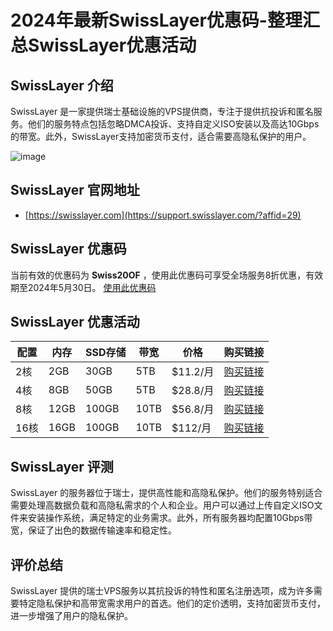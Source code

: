 # 2024年最新SwissLayer优惠码-整理汇总SwissLayer优惠活动

## SwissLayer 介绍
SwissLayer 是一家提供瑞士基础设施的VPS提供商，专注于提供抗投诉和匿名服务。他们的服务特点包括忽略DMCA投诉、支持自定义ISO安装以及高达10Gbps的带宽。此外，SwissLayer支持加密货币支付，适合需要高隐私保护的用户。

![image](https://github.com/oimhasibul/SwissLayer/assets/167664271/babc33db-c273-4784-9d3f-e98c8a36fe18)

## SwissLayer 官网地址
- [https://swisslayer.com](https://support.swisslayer.com/?affid=29)

## SwissLayer 优惠码
当前有效的优惠码为 **Swiss20OF** ，使用此优惠码可享受全场服务8折优惠，有效期至2024年5月30日。
[使用此优惠码](https://support.swisslayer.com/?affid=29)

## SwissLayer 优惠活动
| 配置   | 内存 | SSD存储 | 带宽  | 价格         | 购买链接                                  |
|------|-----|--------|-----|------------|-----------------------------------------|
| 2核  | 2GB | 30GB   | 5TB  | $11.2/月   | [购买链接](https://support.swisslayer.com/?affid=29) |
| 4核  | 8GB | 50GB   | 5TB  | $28.8/月   | [购买链接](https://support.swisslayer.com/?affid=29) |
| 8核  | 12GB| 100GB  | 10TB | $56.8/月   | [购买链接](https://support.swisslayer.com/?affid=29) |
| 16核 | 16GB| 100GB  | 10TB | $112/月    | [购买链接](https://support.swisslayer.com/?affid=29) |

## SwissLayer 评测
SwissLayer 的服务器位于瑞士，提供高性能和高隐私保护。他们的服务特别适合需要处理高数据负载和高隐私需求的个人和企业。用户可以通过上传自定义ISO文件来安装操作系统，满足特定的业务需求。此外，所有服务器均配置10Gbps带宽，保证了出色的数据传输速率和稳定性。

## 评价总结
SwissLayer 提供的瑞士VPS服务以其抗投诉的特性和匿名注册选项，成为许多需要特定隐私保护和高带宽需求用户的首选。他们的定价透明，支持加密货币支付，进一步增强了用户的隐私保护。
